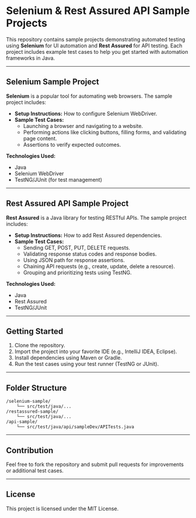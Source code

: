 # Selenium & Rest Assured API Sample Projects

This repository contains sample projects demonstrating automated testing using **Selenium** for UI automation and **Rest Assured** for API testing. Each project includes example test cases to help you get started with automation frameworks in Java.

---

## Selenium Sample Project

**Selenium** is a popular tool for automating web browsers. The sample project includes:

- **Setup Instructions:** How to configure Selenium WebDriver.
- **Sample Test Cases:**
    - Launching a browser and navigating to a website.
    - Performing actions like clicking buttons, filling forms, and validating page content.
    - Assertions to verify expected outcomes.

**Technologies Used:**  
- Java  
- Selenium WebDriver  
- TestNG/JUnit (for test management)

---

## Rest Assured API Sample Project

**Rest Assured** is a Java library for testing RESTful APIs. The sample project includes:

- **Setup Instructions:** How to add Rest Assured dependencies.
- **Sample Test Cases:**
    - Sending GET, POST, PUT, DELETE requests.
    - Validating response status codes and response bodies.
    - Using JSON path for response assertions.
    - Chaining API requests (e.g., create, update, delete a resource).
    - Grouping and prioritizing tests using TestNG.

**Technologies Used:**  
- Java  
- Rest Assured  
- TestNG/JUnit

---

## Getting Started

1. Clone the repository.
2. Import the project into your favorite IDE (e.g., IntelliJ IDEA, Eclipse).
3. Install dependencies using Maven or Gradle.
4. Run the test cases using your test runner (TestNG or JUnit).

---

## Folder Structure

```
/selenium-sample/
    └── src/test/java/...
/restassured-sample/
    └── src/test/java/...
/api-sample/
    └── src/test/java/api/sampleDev/APITests.java
```

---

## Contribution

Feel free to fork the repository and submit pull requests for improvements or additional test cases.

---

## License

This project is licensed under the MIT License.
